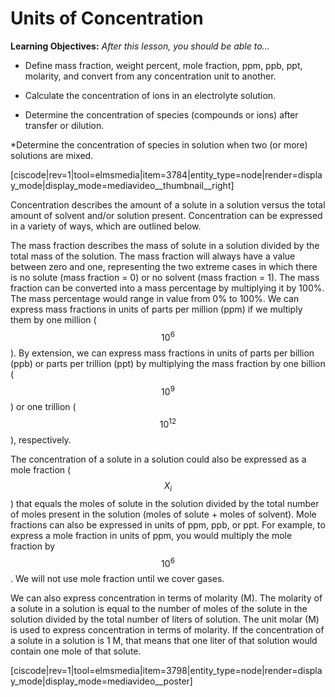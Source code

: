 <div style="float:right;margin:auto"><ebook-button title="Concentration" link="https://genchem.science.psu.edu/14-3-concentration"></ebook-button></div>

# Units of Concentration

**Learning Objectives:** _After this lesson, you should be able to…_

* Define mass fraction, weight percent, mole fraction, ppm, ppb, ppt, molarity, and convert from any concentration unit to another.

* Calculate the concentration of ions in an electrolyte solution.

* Determine the concentration of species (compounds or ions) after transfer or dilution.

*Determine the concentration of species in solution when two (or more) solutions are mixed.


<media-video>[ciscode|rev=1|tool=elmsmedia|item=3784|entity_type=node|render=display_mode|display_mode=mediavideo__thumbnail__right]</media-video>


Concentration describes the amount of a solute in a solution versus the total amount of solvent and/or solution present. Concentration can be expressed in a variety of ways, which are outlined below. 

The mass fraction describes the mass of solute in a solution divided by the total mass of the solution. The mass fraction will always have a value between zero and one, representing the two extreme cases in which there is no solute (mass fraction = 0) or no solvent (mass fraction = 1). The mass fraction can be converted into a mass percentage by multiplying it by 100%. The mass percentage would range in value from 0% to 100%. We can express mass fractions in units of parts per million (ppm) if we multiply them by one million ($$10^6$$). By extension, we can express mass fractions in units of parts per billion (ppb) or parts per trillion (ppt) by multiplying the mass fraction by one billion ($$10^9$$) or one trillion ($$10^{12}$$), respectively.

The concentration of a solute in a solution could also be expressed as a mole fraction ($$X_i$$) that equals the moles of solute in the solution divided by the total number of moles present in the solution (moles of solute + moles of solvent). Mole fractions can also be expressed in units of ppm, ppb, or ppt. For example, to express a mole fraction in units of ppm, you would multiply the mole fraction by $$10^6$$. We will not use mole fraction until we cover gases.

We can also express concentration in terms of molarity (M). The molarity of a solute in a solution is equal to the number of moles of the solute in the solution divided by the total number of liters of solution. The unit molar (M) is used to express concentration in terms of molarity. If the concentration of a solute in a solution is 1 M, that means that one liter of that solution would contain one mole of that solute. 



<media-video>[ciscode|rev=1|tool=elmsmedia|item=3798|entity_type=node|render=display_mode|display_mode=mediavideo__poster]</media-video>

<houck-math> </houck-math>
